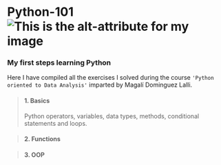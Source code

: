 # Python-101 ![This is the alt-attribute for my image](https://icongr.am/devicon/python-original.svg?size=35&color=currentColor "An optional title")
### My first steps learning Python 

Here I have compiled all the exercises I solved during the course `'Python oriented to Data Analysis'` imparted by Magalí Dominguez Lalli.

>#### **1. Basics**
>Python operators, variables, data types, methods, conditional statements and loops. 

>#### **2. Functions**

>#### **3. OOP**


